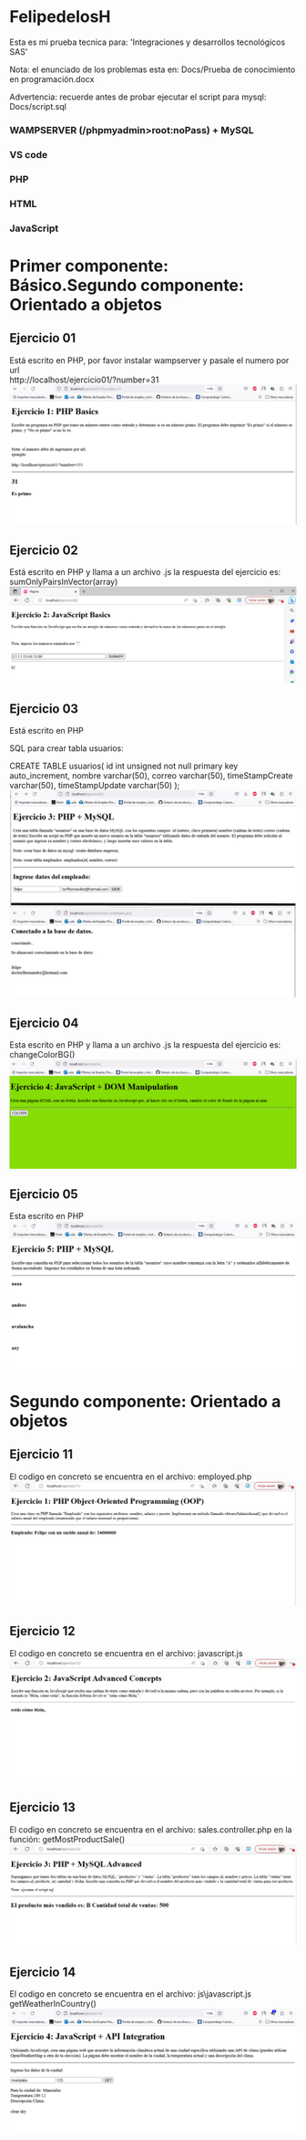 # FelipedelosH

Esta es mi prueba tecnica para: 
'Integraciones y desarrollos tecnológicos SAS'

Nota: el enunciado de los problemas esta en: Docs/Prueba de conocimiento en programación.docx

Advertencia: recuerde antes de probar ejecutar el script para mysql: Docs/script.sql

### WAMPSERVER (/phpmyadmin>root:noPass) + MySQL
### VS code
### PHP
### HTML
### JavaScript



# Primer componente: Básico.Segundo componente: Orientado a objetos


## Ejercicio 01

Está escrito en PHP, por favor instalar wampserver y pasale el numero por url<br>
http://localhost/ejercicio01/?number=31
<br>
![Ejercicio01](Docs/Evidence/ejercicio01.png)

## Ejercicio 02

Está escrito en PHP y llama a un archivo .js la respuesta del ejercicio es:
<br>
sumOnlyPairsInVector(array)
<br>
![Ejercicio02](Docs/Evidence/ejercicio02.png)



## Ejercicio 03

Está escrito en PHP 

SQL para crear tabla usuarios:

CREATE TABLE usuarios(
 id int unsigned not null primary key auto_increment,
 nombre varchar(50),
 correo varchar(50),
 timeStampCreate varchar(50),
 timeStampUpdate varchar(50)
);
<br>
![Ejercicio03](Docs/Evidence/ejercicio03.png)


## Ejercicio 04

Esta escrito en PHP y llama a un archivo .js la respuesta del ejercicio es:
<br>
 changeColorBG()
<br>
![Ejercicio04](Docs/Evidence/ejercicio04.png)


## Ejercicio 05


Esta escrito en PHP
<br>
![Ejercicio05](Docs/Evidence/ejercicio05.png)



# Segundo componente: Orientado a objetos

## Ejercicio 11

El codigo en concreto se encuentra en el archivo: employed.php
<br>
![Ejercicio11](Docs/Evidence/ejercicio11.png)


## Ejercicio 12


El codigo en concreto se encuentra en el archivo: javascript.js
<br>
![Ejercicio12](Docs/Evidence/ejercicio12.png)


## Ejercicio 13
El codigo en concreto se encuentra en el archivo: sales.controller.php en la función: getMostProductSale()
<br>
![Ejercicio13](Docs/Evidence/ejercicio13.png)


## Ejercicio 14
El codigo en concreto se encuentra en el archivo: js\javascript.js getWeatherInCountry()
<br>
![Ejercicio14](Docs/Evidence/ejercicio14.png)



